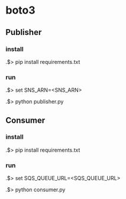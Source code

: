 # boto3

## Publisher
### install
.$> pip install requirements.txt

### run
.$> set SNS_ARN=<SNS_ARN>

.$> python publisher.py

## Consumer
### install
.$> pip install requirements.txt

### run
.$> set SQS_QUEUE_URL=<SQS_QUEUE_URL>

.$> python consumer.py

